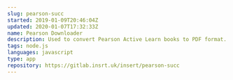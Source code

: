```yaml
---
slug: pearson-succ
started: 2019-01-09T20:46:04Z
updated: 2020-01-07T17:32:33Z
name: Pearson Downloader
description: Used to convert Pearson Active Learn books to PDF format.
tags: node.js
languages: javascript
type: app
repository: https://gitlab.insrt.uk/insert/pearson-succ
---
```

